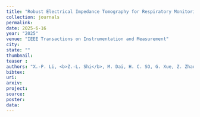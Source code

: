 ```yaml
---
title: "Robust Electrical Impedance Tomography for Respiratory Monitoring"
collection: journals
permalink: 
date: 2025-6-16
year: "2025"
venue: "IEEE Transactions on Instrumentation and Measurement"
city: 
state: ""
thumbnail: 
teaser : 
authors: "X.-P. Li, <b>Z.-L. Shi</b>, M. Dai, H. C. SO, G. Xue, Z. Zhao, and L. Yang"
bibtex: 
uri: 
arxiv: 
project: 
source: 
poster: 
data:
---
```


